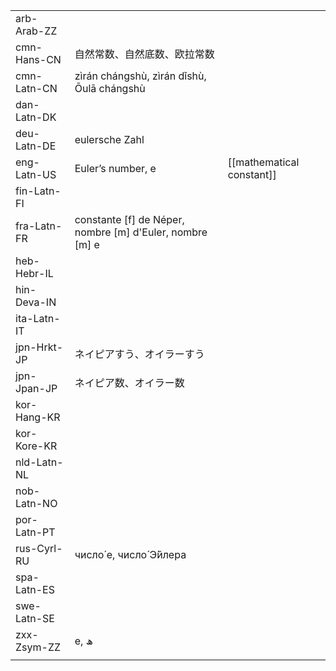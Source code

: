 | | | |
|-|-|-|
| arb-Arab-ZZ |  |  |
| cmn-Hans-CN | 自然常数、自然底数、欧拉常数 |  |
| cmn-Latn-CN | zìrán chángshù, zìrán dǐshù, Ōulā chángshù |  |
| dan-Latn-DK |  |  |
| deu-Latn-DE | eulersche Zahl |  |
| eng-Latn-US | Euler’s number, e | [[mathematical constant]] |
| fin-Latn-FI |  |  |
| fra-Latn-FR | constante [f] de Néper, nombre [m] d'Euler, nombre [m] e |  |
| heb-Hebr-IL |  |  |
| hin-Deva-IN |  |  |
| ita-Latn-IT |  |  |
| jpn-Hrkt-JP | ネイピアすう、オイラーすう |  |
| jpn-Jpan-JP | ネイピア数、オイラー数 |  |
| kor-Hang-KR |  |  |
| kor-Kore-KR |  |  |
| nld-Latn-NL |  |  |
| nob-Latn-NO |  |  |
| por-Latn-PT |  |  |
| rus-Cyrl-RU | число́ e, число́ Э́йлера |  |
| spa-Latn-ES |  |  |
| swe-Latn-SE |  |  |
| zxx-Zsym-ZZ | e, ھ |  |
|  |  |  |
